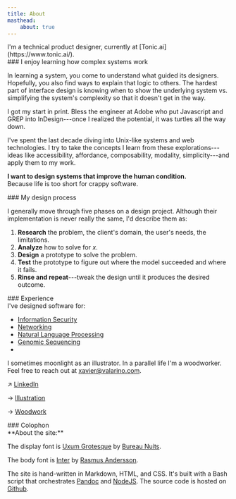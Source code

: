 ```yaml
---
title: About
masthead:
    about: true
---
```


<!-- need to clean this up at some point -->
<article class="grid" style="margin-top: calc( var(--size3) * -1)">
<!-- <p style="max-width:100%;"> -->
<!--   <img src="/assets/img/about-img.jpg" alt="Image of Xavier woodworking"> -->
<!-- </p> -->
<div class="margin-stack h2">
I'm a technical product designer, currently at [Tonic.ai](https://www.tonic.ai/).
</div>
</section>
  

<section class="grid indenter:3/5 stack border-top">
<div class="tab1">
### I enjoy learning how complex systems work
</div>

In learning a system, you come to understand what guided its designers. Hopefully, you also find ways to explain that logic to others. The hardest part of interface design is knowing when to show the underlying system vs. simplifying the system's complexity so that it doesn't get in the way.

I got my start in print. Bless the engineer at Adobe who put Javascript and GREP into InDesign---once I realized the potential, it was turtles all the way down.

I've spent the last decade diving into Unix-like systems and web technologies. I try to take the concepts I learn from these explorations---ideas like accessibility, affordance, composability, modality, simplicity---and apply them to my work.

**I want to design systems that improve the human condition.**<br/>
Because life is too short for crappy software.

</section>

<section class="grid indenter:3/5 split-lists stack border-top">
<div class="tab1">
### My design process
</div>

I generally move through five phases on a design project. Although their implementation is never really the same, I'd describe them as:

1. **Research** the problem, the client's domain, the user's needs, the limitations.
2. **Analyze** how to solve for _x_.
3. **Design** a prototype to solve the problem.
4. **Test** the prototype to figure out where the model succeeded and where  it fails.
5. **Rinse and repeat**---tweak the design until it produces the desired outcome.
</section>

<section class="grid indenter:3/5 stack border-top">
<div class="tab1">
### Experience
</div>

<div class="h4 font:light no-list">
I've designed software for:

* [Information Security](/case-studies/gears-dashboard.html)
* [Networking](/case-studies/netgear-captive-portal.html)
* [Natural Language Processing](/case-studies/botanic.html)
* [Genomic Sequencing](/case-studies/omicia.html)
* 
</div>

I sometimes moonlight as an illustrator. In a parallel life I'm a woodworker. Feel free to reach out at <a href="mailto:xavier@valarino.com">xavier@valarino.com</a>.

 <span aria-hidden="true">↗</span>
[LinkedIn](https://www.linkedin.com/in/xaviervalarino/)

 <span aria-hidden="true">→</span>
[Illustration](/etcetera/illustration.html)

<span aria-hidden="true">→</span>
[Woodwork](/etcetera/woodwork.html)

</section>

<section class="grid indenter:3/5 stack border-top">
<div class="tab1">
### Colophon
</div>

<div class="margin:none">
**About the site:**

The display font is [Uxum Grotesque](https://uxum.bespoke.supply/) by [Bureau Nuits](https://www.instagram.com/bureaunuits/?hl=en).

The body font is [Inter](https://rsms.me/inter/) by [Rasmus Andersson](https://rsms.me/).

The site is hand-written in Markdown, HTML, and CSS. It's built with a Bash script that orchestrates [Pandoc](https://pandoc.org/) and [NodeJS](https://nodejs.org/en/about/). The source code is hosted on [Github](https://github.com/xaviervalarino/portfolio).
</div>

</section>
</article>
